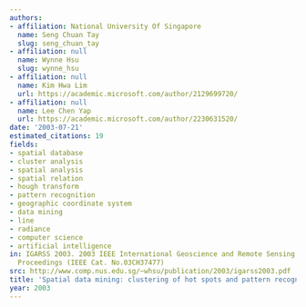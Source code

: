 ```yaml
---
authors:
- affiliation: National University Of Singapore
  name: Seng Chuan Tay
  slug: seng_chuan_tay
- affiliation: null
  name: Wynne Hsu
  slug: wynne_hsu
- affiliation: null
  name: Kim Hwa Lim
  url: https://academic.microsoft.com/author/2129699720/
- affiliation: null
  name: Lee Chen Yap
  url: https://academic.microsoft.com/author/2230631520/
date: '2003-07-21'
estimated_citations: 19
fields:
- spatial database
- cluster analysis
- spatial analysis
- spatial relation
- hough transform
- pattern recognition
- geographic coordinate system
- data mining
- line
- radiance
- computer science
- artificial intelligence
in: IGARSS 2003. 2003 IEEE International Geoscience and Remote Sensing Symposium.
  Proceedings (IEEE Cat. No.03CH37477)
src: http://www.comp.nus.edu.sg/~whsu/publication/2003/igarss2003.pdf
title: 'Spatial data mining: clustering of hot spots and pattern recognition'
year: 2003
---
```

